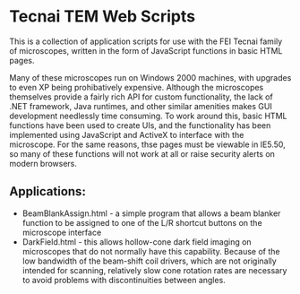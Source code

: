 # Tecnai TEM Web Scripts

This is a collection of application scripts for use with the FEI Tecnai family of
microscopes, written in the form of JavaScript functions in basic HTML pages.  

Many of these microscopes run on Windows 2000 machines, with upgrades to even XP being
prohibatively expensive.  Although the microscopes themselves provide a fairly rich API for
custom functionality, the lack of .NET framework, Java runtimes, and other similar amenities
makes GUI development needlessly time consuming.  To work around this, basic HTML functions
have been used to create UIs, and the functionality has been implemented using JavaScript and
ActiveX to interface with the microscope.  For the same reasons, thse pages must be viewable
in IE5.50, so many of these functions will not work at all or raise security alerts on modern
browsers.

## Applications: ##

 * BeamBlankAssign.html - a simple program that allows a beam blanker function to be assigned
 to one of the L/R shortcut buttons on the microscope interface
 * DarkField.html - this allows hollow-cone dark field imaging on microscopes that do not
 normally have this capability.  Because of the low bandwidth of the beam-shift coil
 drivers, which are not originally intended for scanning, relatively slow cone rotation
 rates are necessary to avoid problems with discontinuities between angles.
 